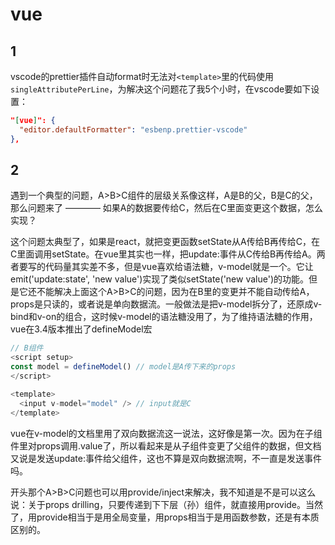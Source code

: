 # vue

## 1

vscode的prettier插件自动format时无法对`<template>`里的代码使用`singleAttributePerLine`，为解决这个问题花了我5个小时，在vscode要如下设置：

```json
"[vue]": {
  "editor.defaultFormatter": "esbenp.prettier-vscode"
},
```

## 2

遇到一个典型的问题，A>B>C组件的层级关系像这样，A是B的父，B是C的父，那么问题来了 ———— 如果A的数据要传给C，然后在C里面变更这个数据，怎么实现？

这个问题太典型了，如果是react，就把变更函数setState从A传给B再传给C，在C里面调用setState。在vue里其实也一样，把update:事件从C传给B再传给A。两者要写的代码量其实差不多，但是vue喜欢给语法糖，v-model就是一个。它让emit('update:state', 'new value')实现了类似setState('new value')的功能。但是它还不能解决上面这个A>B>C的问题，因为在B里的变更并不能自动传给A，props是只读的，或者说是单向数据流。一般做法是把v-model拆分了，还原成v-bind和v-on的组合，这时候v-model的语法糖没用了，为了维持语法糖的作用，vue在3.4版本推出了defineModel宏

```javascript
// B组件
<script setup>
const model = defineModel() // model是A传下来的props
</script>

<template>
  <input v-model="model" /> // input就是C
</template>
```

vue在v-model的文档里用了双向数据流这一说法，这好像是第一次。因为在子组件里对props调用.value了，所以看起来是从子组件变更了父组件的数据，但文档又说是发送update:事件给父组件，这也不算是双向数据流啊，不一直是发送事件吗。

开头那个A>B>C问题也可以用provide/inject来解决，我不知道是不是可以这么说：关于props drilling，只要传递到下下层（孙）组件，就直接用provide。当然了，用provide相当于是用全局变量，用props相当于是用函数参数，还是有本质区别的。
